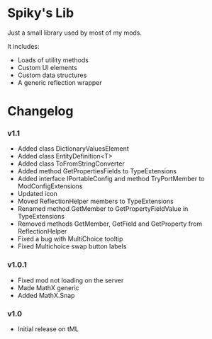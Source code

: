 # Spiky's Lib
Just a small library used by most of my mods.

It includes:
- Loads of utility methods
- Custom UI elements
- Custom data structures
- A generic reflection wrapper

# Changelog

### v1.1
- Added class DictionaryValuesElement
- Added class EntityDefinition\<T>
- Added class ToFromStringConverter
- Added method GetPropertiesFields to TypeExtensions
- Added interface IPortableConfig and method TryPortMember to ModConfigExtensions
- Updated icon
- Moved ReflectionHelper members to TypeExtensions
- Renamed method GetMember to GetPropertyFieldValue in TypeExtensions
- Removed methods GetMember, GetField and GetProperty from ReflectionHelper
- Fixed a bug with MultiChoice tooltip
- Fixed Multichoice swap button labels

### v1.0.1
- Fixed mod not loading on the server
- Made MathX generic
- Added MathX.Snap

### v1.0
- Initial release on tML